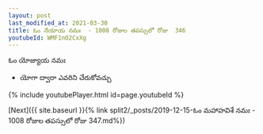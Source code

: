 ```yaml
---
layout: post
last_modified_at: 2021-03-30
title: ఓం నేయాయ నమః  - 1008 రోజుల తపస్సులో రోజు  346
youtubeId: WMF1nO2CxXg
---
```

 
 
 ఓం యోజ్యాయ నమః  
 
 -  యోగా ద్వారా ఎవరిని చేరుకోవచ్చు 
 
  
 
  
 
 
 
 
 
 


{% include youtubePlayer.html id=page.youtubeId %}
 
[Next]({{ site.baseurl }}{% link  split2/_posts/2019-12-15-ఓం మహాహవిశే నమః  - 1008 రోజుల తపస్సులో రోజు  347.md%})
 
